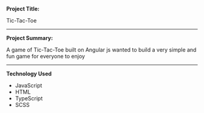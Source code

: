  **Project Title:**

Tic-Tac-Toe

---

**Project Summary:**

 A game of Tic-Tac-Toe built on Angular js
 wanted to build a very simple and fun game for everyone to enjoy 


---

**Technology Used**

- JavaScript
- HTML
- TypeScript
- SCSS
